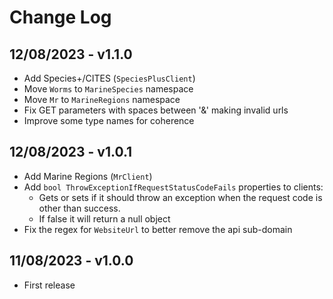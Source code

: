 # Change Log

## 12/08/2023 - v1.1.0

- Add Species+/CITES (`SpeciesPlusClient`)
- Move `Worms` to `MarineSpecies` namespace
- Move `Mr` to `MarineRegions` namespace
- Fix GET parameters with spaces between '&' making invalid urls
- Improve some type names for coherence

## 12/08/2023 - v1.0.1

- Add Marine Regions (`MrClient`)
- Add `bool ThrowExceptionIfRequestStatusCodeFails` properties to clients:  
  - Gets or sets if it should throw an exception when the request code is other than success.  
  - If false it will return a null object
- Fix the regex for `WebsiteUrl` to better remove the api sub-domain

## 11/08/2023 - v1.0.0

- First release